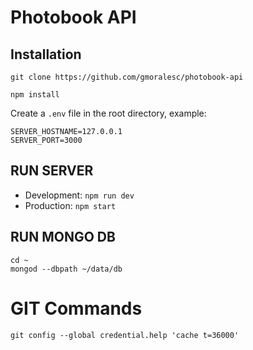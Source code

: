 # Photobook API

## Installation

`git clone https://github.com/gmoralesc/photobook-api`

`npm install`

Create a `.env` file in the root directory, example:

```
SERVER_HOSTNAME=127.0.0.1
SERVER_PORT=3000
```

## RUN SERVER

- Development: `npm run dev`
- Production: `npm start`

## RUN MONGO DB

```
cd ~
mongod --dbpath ~/data/db
```

# GIT Commands

```
git config --global credential.help 'cache t=36000'
```
